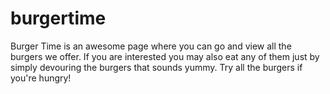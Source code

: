 # burgertime
Burger Time is an awesome page where you can go and view all the burgers we offer.
If you are interested you may also eat any of them just by simply devouring
the burgers that sounds yummy.
Try all the burgers if you're hungry!